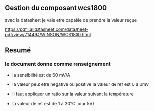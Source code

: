 ## Gestion du composant wcs1800

avec la datasheet je vais etre capable de prendre la valeur reçue


https://pdf1.alldatasheet.com/datasheet-pdf/view/714494/WINSON/WCS1800.html

## Resumé
### le document donne comme renseignement
- la sensibilité est de 60 mV/A
- la valeur peut etre negative ou positive la valeur de ref est 0 à 0mV

- il faut appliquer un ratio sur la valeur suivant la température 
- la valeur de ref est de 1 à 30°C pour 5V)



